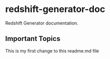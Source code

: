 # redshift-generator-doc
Redshift Generator documentation.

## Important Topics
This is my first change to this readme.md file
